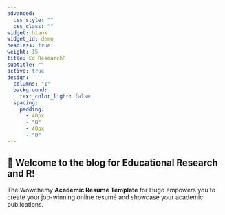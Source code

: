 ```yaml
---
advanced:
  css_style: ""
  css_class: ""
widget: blank
widget_id: demo
headless: true
weight: 15
title: Ed ResearchR
subtitle: ""
active: true
design:
  columns: "1"
  background:
    text_color_light: false
  spacing:
    padding:
      - 40px
      - "0"
      - 40px
      - "0"
---
```


## 👋 Welcome to the blog for Educational Research and R!

The Wowchemy **Academic Resumé Template** for Hugo empowers you to create your job-winning online resumé and showcase your academic publications.


